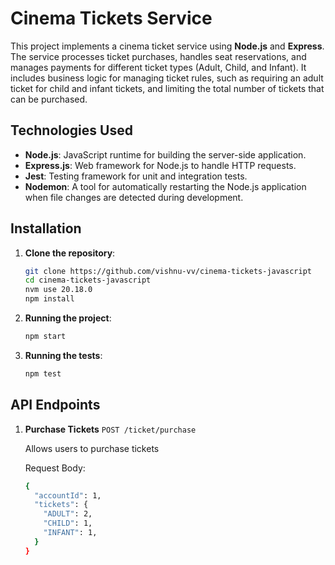 # Cinema Tickets Service

This project implements a cinema ticket service using **Node.js** and **Express**. The service processes ticket purchases, handles seat reservations, and manages payments for different ticket types (Adult, Child, and Infant). It includes business logic for managing ticket rules, such as requiring an adult ticket for child and infant tickets, and limiting the total number of tickets that can be purchased.

## Technologies Used

- **Node.js**: JavaScript runtime for building the server-side application.
- **Express.js**: Web framework for Node.js to handle HTTP requests.
- **Jest**: Testing framework for unit and integration tests.
- **Nodemon**: A tool for automatically restarting the Node.js application when file changes are detected during development.

## Installation

1. **Clone the repository**:

   ```bash
   git clone https://github.com/vishnu-vv/cinema-tickets-javascript
   cd cinema-tickets-javascript
   nvm use 20.18.0
   npm install
   ```

2. **Running the project**:

   ```bash
   npm start
   ```

3. **Running the tests**:

   ```bash
   npm test
   ```

## API Endpoints

1. **Purchase Tickets** `POST /ticket/purchase`

   Allows users to purchase tickets

   Request Body:

   ```bash
   {
     "accountId": 1,
     "tickets": {
       "ADULT": 2,
       "CHILD": 1,
       "INFANT": 1,
     }
   }
   ```
